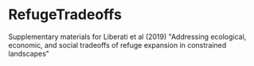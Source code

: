 # RefugeTradeoffs
Supplementary materials for Liberati et al (2019) "Addressing ecological, economic, and social tradeoffs of refuge expansion in constrained landscapes"
